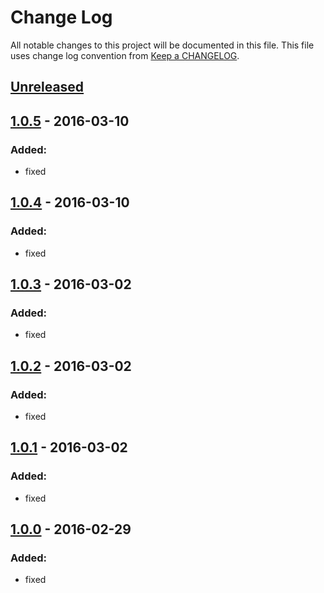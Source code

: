 # Change Log
All notable changes to this project will be documented in this file.
This file uses change log convention from [Keep a CHANGELOG](http://keepachangelog.com).


## [Unreleased][unreleased]

## [1.0.5] - 2016-03-10

### Added:
- fixed

## [1.0.4] - 2016-03-10

### Added:
- fixed

## [1.0.3] - 2016-03-02

### Added:
- fixed

## [1.0.2] - 2016-03-02

### Added:
- fixed

## [1.0.1] - 2016-03-02

### Added:
- fixed

## [1.0.0] - 2016-02-29

### Added:
- fixed

[unreleased]: https://github.com/dgnest/ansible-role-redis/compare/1.0.5...HEAD
[1.0.5]: https://github.com/dgnest/ansible-role-redis/compare/1.0.4...1.0.5
[1.0.4]: https://github.com/dgnest/ansible-role-redis/compare/1.0.3...1.0.4
[1.0.3]: https://github.com/dgnest/ansible-role-redis/compare/1.0.2...1.0.3
[1.0.2]: https://github.com/dgnest/ansible-role-redis/compare/1.0.1...1.0.2
[1.0.1]: https://github.com/dgnest/ansible-role-redis/compare/1.0.0...1.0.1
[1.0.0]: https://github.com/dgnest/ansible-role-redis/compare/0.0.0...1.0.0

[CHANGELOG.md]: CHANGELOG.md
[CONTRIBUTING.md]: CONTRIBUTING.md
[LICENCE.md]: LICENCE.md
[README.md]: README.md
